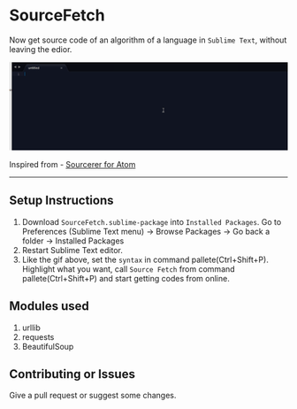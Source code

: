 # SourceFetch

Now get source code of an algorithm of a language in `Sublime Text`, without leaving the edior.

![Demo gif](https://github.com/VinayakBagaria/SourceFetch/blob/master/example.gif)

Inspired from - [Sourcerer for Atom](https://github.com/NickTikhonov/sourcerer)

--------------------

## Setup Instructions

1. Download `SourceFetch.sublime-package` into `Installed Packages`.
	Go to Preferences (Sublime Text menu) -> Browse Packages -> Go back a folder -> Installed Packages
2. Restart Sublime Text editor.
3. Like the gif above, set the `syntax` in command pallete(Ctrl+Shift+P). Highlight what you want, call `Source Fetch` from command pallete(Ctrl+Shift+P) and start getting codes from online.

## Modules used

1. urllib
2. requests
3. BeautifulSoup

## Contributing or Issues

Give a pull request or suggest some changes.
